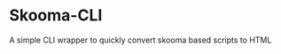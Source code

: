 Skooma-CLI
================================================================================

A simple CLI wrapper to quickly convert skooma based scripts to HTML
